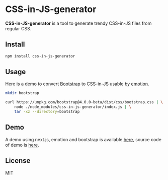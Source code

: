 # CSS-in-JS-generator

__CSS-in-JS-generator__ is a tool to generate trendy CSS-in-JS files from regular CSS.

## Install

```sh
npm install css-in-js-generator
```

## Usage

Here is a demo to convert [Bootstrap](http://getbootstrap.com/) to CSS-in-JS usable by [emotion](https://emotion.sh/).

```sh
mkdir bootstrap

curl https://unpkg.com/bootstrap@4.0.0-beta/dist/css/bootstrap.css | \
    node ./node_modules/css-in-js-generator/index.js | \
    tar -xz --directory=bootstrap
```

## Demo

A demo using next.js, emotion and bootstrap is available [here](https://css-in-js-experiences.ga/bootstrap/), source code of demo is [here](https://github.com/brikou/CSS-in-JS-experiences).

## License

MIT
